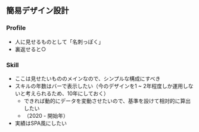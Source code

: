 ## 簡易デザイン設計

### Profile

- 人に見せるものとして「名刺っぽく」
- 裏返せると○

### Skill

- ここは見せたいもののメインなので、シンプルな構成にすべき
- スキルの年数はバーで表示したい（今のデザインを1 ~ 2年程度しか運用しないと考えられるため、10年にしておく）
  - できれば動的にデータを変動させたいので、基準を設けて相対的に算出したい
  - （2020 - 開始年）
- 実績はSPA風にしたい
